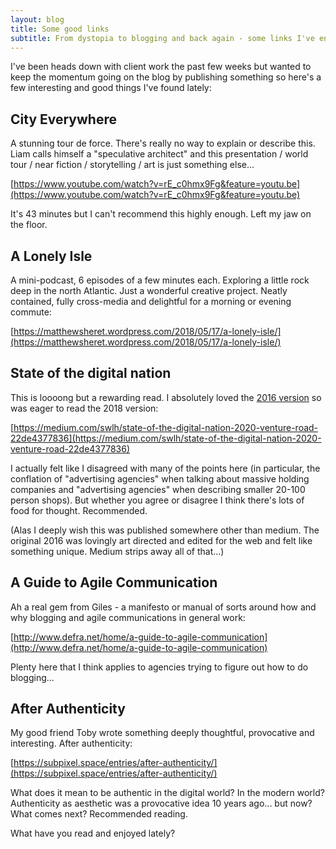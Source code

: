 ```yaml
---
layout: blog
title: Some good links
subtitle: From dystopia to blogging and back again - some links I've enjoyed recently
---
```


I've been heads down with client work the past few weeks but wanted to keep the momentum going on the blog by publishing something so here's a few interesting and good things I've found lately:

## City Everywhere

A stunning tour de force. There's really no way to explain or describe this. Liam calls himself a "speculative architect" and this presentation / world tour / near fiction / storytelling / art is just something else...

[https://www.youtube.com/watch?v=rE_c0hmx9Fg&feature=youtu.be](https://www.youtube.com/watch?v=rE_c0hmx9Fg&feature=youtu.be)

It's 43 minutes but I can't recommend this highly enough. Left my jaw on the floor.

## A Lonely Isle

A mini-podcast, 6 episodes of a few minutes each. Exploring a little rock deep in the north Atlantic. Just a wonderful creative project. Neatly contained, fully cross-media and delightful for a morning or evening commute:

[https://matthewsheret.wordpress.com/2018/05/17/a-lonely-isle/](https://matthewsheret.wordpress.com/2018/05/17/a-lonely-isle/)

## State of the digital nation

This is loooong but a rewarding read. I absolutely loved the [2016 version](https://medium.com/fctryio/state-of-the-digital-nation-7a18ca851076) so was eager to read the 2018 version:

[https://medium.com/swlh/state-of-the-digital-nation-2020-venture-road-22de4377836](https://medium.com/swlh/state-of-the-digital-nation-2020-venture-road-22de4377836)

I actually felt like I disagreed with many of the points here (in particular, the conflation of "advertising agencies" when talking about massive holding companies and "advertising agencies" when describing smaller 20-100 person shops). But whether you agree or disagree I think there's lots of food for thought. Recommended.

(Alas I deeply wish this was published somewhere other than medium. The original 2016 was lovingly art directed and edited for the web and felt like something unique. Medium strips away all of that...)

## A Guide to Agile Communication

Ah a real gem from Giles - a manifesto or manual of sorts around how and why blogging and agile communications in general work:

[http://www.defra.net/home/a-guide-to-agile-communication](http://www.defra.net/home/a-guide-to-agile-communication)

Plenty here that I think applies to agencies trying to figure out how to do blogging...

## After Authenticity

My good friend Toby wrote something deeply thoughtful, provocative and interesting. After authenticity:

[https://subpixel.space/entries/after-authenticity/](https://subpixel.space/entries/after-authenticity/)

What does it mean to be authentic in the digital world? In the modern world? Authenticity as aesthetic was a provocative idea 10 years ago... but now? What comes next? Recommended reading.


What have you read and enjoyed lately?